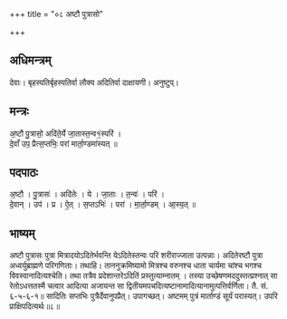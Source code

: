 +++
title = "०८ अष्टौ पुत्रासो"

+++
## अधिमन्त्रम्
देवाः। बृहस्पतिर्बृहस्पतिर्वा लौक्य अदितिर्वा दाक्षायणी। अनुष्टुप्।

## मन्त्रः
अ॒ष्टौ पु॒त्रासो॒ अदि॑ते॒र्ये जा॒तास्त॒न्व१॒॑स्परि॑ ।  
दे॒वाँ उप॒ प्रैत्स॒प्तभिः॒ परा॑ मार्ता॒ण्डमा॑स्यत् ॥

## पदपाठः
अ॒ष्टौ । पु॒त्रासः॑ । अदि॑तेः । ये । जा॒ताः । त॒न्वः॑ । परि॑ ।  
दे॒वान् । उप॑ । प्र । ऐ॒त् । स॒प्तऽभिः॑ । परा॑ । मा॒र्ता॒ण्डम् । आ॒स्य॒त् ॥

## भाष्यम्
अष्टौ पुत्रासः पुत्रा मित्रादयोऽदितेर्भवन्ति येऽदितेस्तन्वः परि शरीराज्जाता उत्पन्नाः। अदितेरष्टौ पुत्रा अध्वर्युब्राह्मणे परिगणिताः। तथाहि। ताननुक्रमिष्यामो मित्रश्च वरुनश्च धाता चार्यमा चांश्च भगश्च विवस्वानादित्यश्चेति। तथा तत्रैव प्रदेशान्तरेऽदितिं प्रस्तुत्याम्नातम् । तस्या उच्छेषणमददुस्तत्प्रश्नात् सा रेतोऽधत्ततस्मै चत्वार आदित्या अजायन्त सा द्वितीयमपचदित्यष्टानामादित्यानामुत्पत्तिर्वर्णिता। तै. सं. ६-५-६-१॥ सादितिः सप्तभिः पुत्रैर्देवानुपप्रैत्। उपागच्छत्। अष्टमम् पुत्रं मार्ताण्डं सूर्यं परास्यत्। उपरि प्राक्षिपदित्यर्थः॥८॥